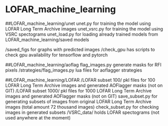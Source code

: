 # LOFAR_machine_learning

##LOFAR_machine_learning/unet
unet.py for training the model using LOFAR Long Term Archive images
unet_vsrc.py for training the model using VSRC spectograms
unet_load.py for loading already trained models from LOFAR_machine_learning/saved models

/saved_figs for graphs with predicted images
/check_gpu has scripts to check gpu availability for tensorflow and pytorch

##LOFAR_machine_learning/aoflag
flag_images.py generate masks for RFI pixels
/strategies/flag_images.py lua files for aoflagger strategies

##LOFAR_machine_learning/LOFAR
/LOFAR subset 100/ pkl files for 100 LOFAR Long Term Archive images and generated AOFlagger masks (not on GIT)
/LOFAR subset 1000/ pkl files for 1000 LOFAR Long Term Archive images and generated AOFlagger masks (not on GIT)
save_subset.py for generating subsets of images from original LOFAR Long Term Archive images (total amount 72 thousand images)
check_subset.py for checking images in generated subsets
/VSRC_data/ holds LOFAR spectograms (not used anywhere at the moment)

